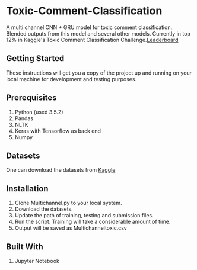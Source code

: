 # Toxic-Comment-Classification
A multi channel CNN + GRU model for toxic comment classification. Blended outputs from this model and several other models. Currently in top 12% in Kaggle's Toxic Comment Classification Challenge.[Leaderboard]( https://www.kaggle.com/rohitanil)

## Getting Started
These instructions will get you a copy of the project up and running on your local machine for development and testing purposes.

## Prerequisites
1. Python (used 3.5.2)
2. Pandas
3. NLTK
4. Keras with Tensorflow as back end
5. Numpy

## Datasets
One can download the datasets from [Kaggle]( https://www.kaggle.com/c/jigsaw-toxic-comment-classification-challenge/data)

## Installation
1. Clone Multichannel.py to your local system.
2. Download the datasets.
3. Update the path of training, testing and submission files.
4. Run the script. Training will take a considerable amount of time.
5. Output will be saved as Multichanneltoxic.csv

## Built With
1. Jupyter Notebook

